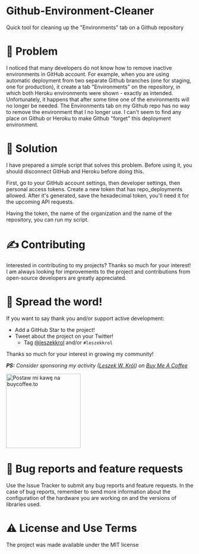 # Github-Environment-Cleaner
Quick tool for cleaning up the "Environments" tab on a Github repository

# 🚨 Problem
I noticed that many developers do not know how to remove inactive environments in GitHub account. For example, when you are using automatic deployment from two separate Github branches (one for staging, one for production), it create a tab "Environments" on the repository, in which both Heroku environments were shown - exactly as intended. Unfortunately, it happens that after some time one of the environments will no longer be needed. The Environments tab on my Github repo has no way to remove the environment that I no longer use. I can't seem to find any place on Github or Heroku to make Github "forget" this deployment environment.

# 🌟 Solution
I have prepared a simple script that solves this problem. Before using it, you should disconnect GitHub and Heroku before doing this.

First, go to your GitHub account settings, then developer settings, then personal access tokens. Create a new token that has repo_deployments allowed. After it's generated, save the hexadecimal token, you'll need it for the upcoming API requests.

Having the token, the name of the organization and the name of the repository, you can run my script.

# ✍️ Contributing
Interested in contributing to my projects? Thanks so much for your interest! I am always looking for improvements to the project and contributions from open-source developers are greatly appreciated.

# 🌟 Spread the word!
If you want to say thank you and/or support active development:

- Add a GitHub Star to the project!
- Tweet about the project on your Twitter!
  - Tag [@leszekkrol](https://twitter.com/leszekkrol) and/or `#leszekkrol`

Thanks so much for your interest in growing my community!

_**PS:** Consider sponsoring my activity ([Leszek W. Król](https://www.leszekkrol.com)) on [Buy Me A Coffee](https://buycoffee.to/leszekkrol)_

<a href="https://buycoffee.to/leszekkrol" target="_blank"><img src="https://buycoffee.to/btn/buycoffeeto-btn-primary.svg" style="width: 200px" alt="Postaw mi kawę na buycoffee.to"></a>

# 🧐 Bug reports and feature requests

Use the Issue Tracker to submit any bug reports and feature requests. In the case of bug reports, remember to send more information about the configuration of the hardware you are working on and the versions of libraries used.

# ⚠️ License and Use Terms

The project was made available under the MIT license
